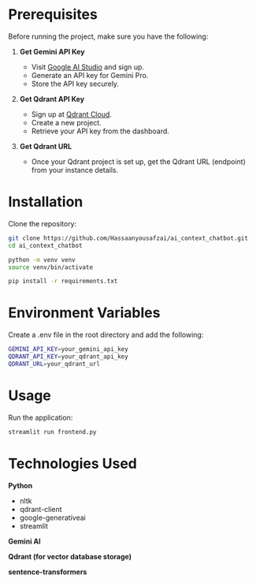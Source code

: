 # Prerequisites

Before running the project, make sure you have the following:

1. **Get Gemini API Key**
   - Visit [Google AI Studio](https://aistudio.google.com/) and sign up.
   - Generate an API key for Gemini Pro.
   - Store the API key securely.

2. **Get Qdrant API Key**
   - Sign up at [Qdrant Cloud](https://qdrant.tech/).
   - Create a new project.
   - Retrieve your API key from the dashboard.

3. **Get Qdrant URL**
   - Once your Qdrant project is set up, get the Qdrant URL (endpoint) from your instance details.

# Installation

Clone the repository:

```sh
git clone https://github.com/Hassaanyousafzai/ai_context_chatbot.git
cd ai_context_chatbot
```

```sh
python -m venv venv
source venv/bin/activate
```

```sh
pip install -r requirements.txt
```

# Environment Variables
Create a .env file in the root directory and add the following:

```sh
GEMINI_API_KEY=your_gemini_api_key
QDRANT_API_KEY=your_qdrant_api_key
QDRANT_URL=your_qdrant_url
```

# Usage
Run the application:

```sh
streamlit run frontend.py
```

# Technologies Used
**Python**
- nltk
- qdrant-client
- google-generativeai
- streamlit

**Gemini AI**


**Qdrant (for vector database storage)**


**sentence-transformers**
